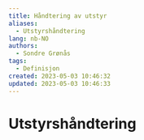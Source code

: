 ```yaml
---
title: Håndtering av utstyr
aliases: 
  - Utstyrshåndtering
lang: nb-NO
authors:
  - Sondre Grønås
tags:
  - Definisjon
created: 2023-05-03 10:46:32
updated: 2023-05-03 10:46:33
---
```

# Utstyrshåndtering
